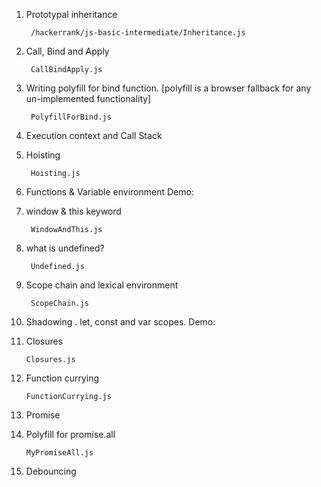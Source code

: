 1. Prototypal inheritance

        /hackerrank/js-basic-intermediate/Inheritance.js

2. Call, Bind and Apply
        
        CallBindApply.js
3. Writing polyfill for bind function. [polyfill is a browser fallback for any un-implemented functionality]
        
        PolyfillForBind.js
4. Execution context and Call Stack
5. Hoisting
        
        Hoisting.js
6. Functions & Variable environment
Demo: 
7. window & this keyword
        
        WindowAndThis.js
8. what is undefined?
        
        Undefined.js
9. Scope chain and lexical environment
        
        ScopeChain.js
10. Shadowing . let, const and var scopes.
Demo: 
11. Closures
        
        Closures.js
12. Function currying
        
        FunctionCurrying.js
13. Promise
14. Polyfill for promise.all
        
        MyPromiseAll.js
15. Debouncing